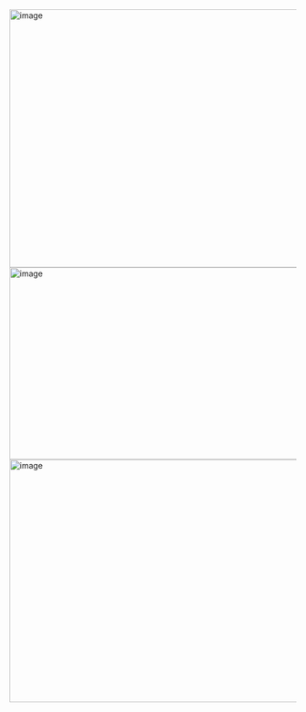 <img width="1336" height="453" alt="image" src="https://github.com/user-attachments/assets/6eeb8a2a-ed26-440a-963b-6ed9a1341a14" />
<img width="1328" height="337" alt="image" src="https://github.com/user-attachments/assets/7d996cb4-d3f9-4b00-b5fd-472299b72f05" />
<img width="1317" height="426" alt="image" src="https://github.com/user-attachments/assets/47226afa-1e24-4181-8a58-2a40c3307ff6" />
